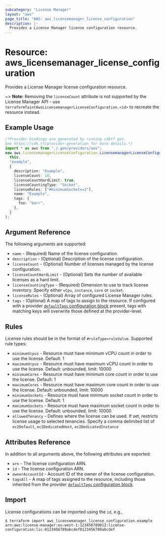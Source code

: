 ```yaml
---
subcategory: "License Manager"
layout: "aws"
page_title: "AWS: aws_licensemanager_license_configuration"
description: |-
  Provides a License Manager license configuration resource.
---
```


# Resource: aws\_licensemanager\_license\_configuration

Provides a License Manager license configuration resource.

\~> **Note:** Removing the `licenseCount` attribute is not supported by the License Manager API - use `terraformTaintAwsLicensemanagerLicenseConfiguration.<id>` to recreate the resource instead.

## Example Usage

```typescript
/*Provider bindings are generated by running cdktf get.
See https://cdk.tf/provider-generation for more details.*/
import * as aws from "./.gen/providers/aws";
new aws.licensemanagerLicenseConfiguration.LicensemanagerLicenseConfiguration(
  this,
  "example",
  {
    description: "Example",
    licenseCount: 10,
    licenseCountHardLimit: true,
    licenseCountingType: "Socket",
    licenseRules: ["#minimumSockets=2"],
    name: "Example",
    tags: {
      foo: "barr",
    },
  }
);

```

## Argument Reference

The following arguments are supported:

* `name` - (Required) Name of the license configuration.
* `description` - (Optional) Description of the license configuration.
* `licenseCount` - (Optional) Number of licenses managed by the license configuration.
* `licenseCountHardLimit` - (Optional) Sets the number of available licenses as a hard limit.
* `licenseCountingType` - (Required) Dimension to use to track license inventory. Specify either `vCpu`, `instance`, `core` or `socket`.
* `licenseRules` - (Optional) Array of configured License Manager rules.
* `tags` - (Optional) A map of tags to assign to the resource. If configured with a provider [`defaultTags` configuration block](https://registry.terraform.io/providers/hashicorp/aws/latest/docs#default_tags-configuration-block) present, tags with matching keys will overwrite those defined at the provider-level.

## Rules

License rules should be in the format of `#ruleType=ruleValue`. Supported rule types:

* `minimumVcpus` - Resource must have minimum vCPU count in order to use the license. Default: 1
* `maximumVcpus` - Resource must have maximum vCPU count in order to use the license. Default: unbounded, limit: 10000
* `minimumCores` - Resource must have minimum core count in order to use the license. Default: 1
* `maximumCores` - Resource must have maximum core count in order to use the license. Default: unbounded, limit: 10000
* `minimumSockets` - Resource must have minimum socket count in order to use the license. Default: 1
* `maximumSockets` - Resource must have maximum socket count in order to use the license. Default: unbounded, limit: 10000
* `allowedTenancy` - Defines where the license can be used. If set, restricts license usage to selected tenancies. Specify a comma delimited list of `ec2Default`, `ec2DedicatedHost`, `ec2DedicatedInstance`

## Attributes Reference

In addition to all arguments above, the following attributes are exported:

* `arn` - The license configuration ARN.
* `id` - The license configuration ARN.
* `ownerAccountId` - Account ID of the owner of the license configuration.
* `tagsAll` - A map of tags assigned to the resource, including those inherited from the provider [`defaultTags` configuration block](https://registry.terraform.io/providers/hashicorp/aws/latest/docs#default_tags-configuration-block).

## Import

License configurations can be imported using the `id`, e.g.,

```console
$ terraform import aws_licensemanager_license_configuration.example arn:aws:license-manager:eu-west-1:123456789012:license-configuration:lic-0123456789abcdef0123456789abcdef
```
